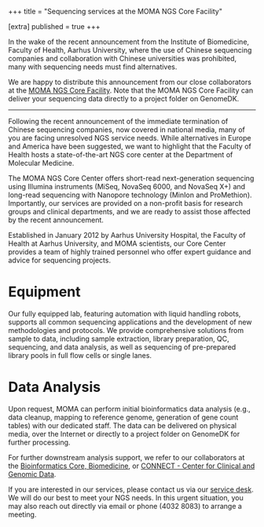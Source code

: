 +++
title = "Sequencing services at the MOMA NGS Core Facility"

[extra]
published = true
+++

In the wake of the recent announcement from the Institute of Biomedicine, Faculty of Health, Aarhus University, where the use of Chinese sequencing companies and collaboration with Chinese universities was prohibited, many with sequencing needs must find alternatives.

We are happy to distribute this announcement from our close collaborators at the [MOMA NGS Core Facility](https://www.moma.dk/services/ngs-core-center). Note that the MOMA NGS Core Facility can deliver your sequencing data directly to a project folder on GenomeDK.

<!-- more -->

---

Following the recent announcement of the immediate termination of Chinese sequencing companies, now covered in national media, many of you are facing unresolved NGS service needs. While alternatives in Europe and America have been suggested, we want to highlight that the Faculty of Health hosts a state-of-the-art NGS core center at the Department of Molecular Medicine.

The MOMA NGS Core Center offers short-read next-generation sequencing using Illumina instruments (MiSeq, NovaSeq 6000, and NovaSeq X+) and long-read sequencing with Nanopore technology (MinIon and ProMethion). Importantly, our services are provided on a non-profit basis for research groups and clinical departments, and we are ready to assist those affected by the recent announcement.

Established in January 2012 by Aarhus University Hospital, the Faculty of Health at Aarhus University, and MOMA scientists, our Core Center provides a team of highly trained personnel who offer expert guidance and advice for sequencing projects.

# Equipment

Our fully equipped lab, featuring automation with liquid handling robots, supports all common sequencing applications and the development of new methodologies and protocols. We provide comprehensive solutions from sample to data, including sample extraction, library preparation, QC, sequencing, and data analysis, as well as sequencing of pre-prepared library pools in full flow cells or single lanes.

# Data Analysis

Upon request, MOMA can perform initial bioinformatics data analysis (e.g., data cleanup, mapping to reference genome, generation of gene count tables) with our dedicated staff. The data can be delivered on physical media, over the Internet or directly to a project folder on GenomeDK for further processing.

For further downstream analysis support, we refer to our collaborators at the [Bioinformatics Core, Biomedicine](https://biomed.au.dk/bioinformatics-core-facility), or [CONNECT - Center for Clinical and Genomic Data](https://www.en.auh.dk/Research/connect/connect/).

If you are interested in our services, please contact us via our [service desk](https://ngscore.moma.dk/desk/categories/core). We will do our best to meet your NGS needs. In this urgent situation, you may also reach out directly via email or phone (4032 8083) to arrange a meeting.
